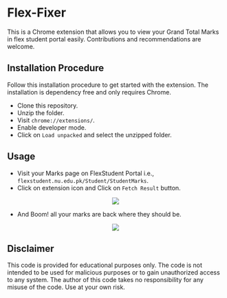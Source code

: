 # Flex-Fixer

This is a Chrome extension that allows you to view your Grand Total Marks in flex student portal easily. Contributions and recommendations are welcome.

## Installation Procedure
Follow this installation procedure to get started with the extension. The installation is dependency free and only requires Chrome.

* Clone this repository.
* Unzip the folder.
* Visit  ```chrome://extensions/```.
* Enable developer mode.
* Click on ```Load unpacked``` and select the unzipped folder.

## Usage
* Visit your Marks page on FlexStudent Portal i.e., ```flexstudent.nu.edu.pk/Student/StudentMarks```.
* Click on extension icon and Click on ```Fetch Result``` button.
<p align="center">
  <img src="https://user-images.githubusercontent.com/87650614/210060788-7f5458a8-1042-4a59-8043-5731924731c9.png" />
</p>

* And Boom! all your marks are back where they should be.
<p align="center">
  <img src="https://user-images.githubusercontent.com/87650614/212480136-95e19102-971e-4cbb-8b88-bdec3748bbb4.jpg" />
</p>

## Disclaimer
This code is provided for educational purposes only. The code is not intended to be used for malicious purposes or to gain unauthorized access to any system. The author of this code takes no responsibility for any misuse of the code. Use at your own risk. 
